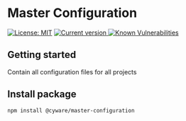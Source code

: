# Master Configuration

[![License: MIT](https://img.shields.io/badge/License-MIT-yellow.svg)](https://opensource.org/licenses/MIT)
<a href="https://www.npmjs.com/package/@khulnasoftai-shell">
  <img src="https://img.shields.io/npm/v/@khulnasoft/ai-shell" alt="Current version">
</a>
<a href="https://snyk.io/test/github/cywre/master-configuration">
  <img src="https://snyk.io/test/github/cywre/master-configuration/badge.svg" alt="Known Vulnerabilities">
</a>

## Getting started

Contain all configuration files for all projects


## Install package

```npm
npm install @cyware/master-configuration
```
